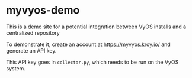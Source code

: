 # myvyos-demo
This is a demo site for a potential integration between VyOS installs and a centralized repository

To demonstrate it, create an account at https://myvyos.kroy.io/ and generate an API key.  

This API key goes in `collector.py`, which needs to be run on the VyOS system.  
